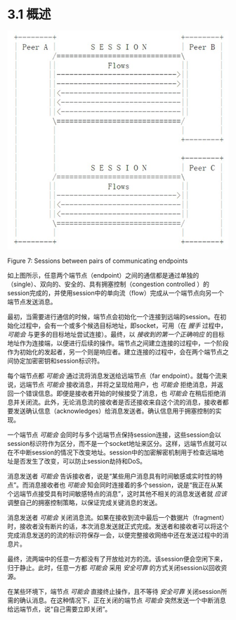 # 3.1 概述


![Sessions between pairs of communicating endpoints][1]

Figure 7: Sessions between pairs of communicating endpoints

如上图所示，任意两个端节点（endpoint）之间的通信都是通过单独的（single）、双向的、安全的、具有拥塞控制（congestion controlled ）的session完成的，并使用session中的单向流（flow）完成从一个端节点向另一个端节点发送消息。

最初，当需要进行通信的时候，端节点会初始化一个连接到远端的session。在初始化过程中，会有一个或多个候选目标地址，即socket，可用（在 *握手* 过程中， *可能会* 与更多的目标地址尝试连接）。最终，以 *接收到的第一个正确响应* 的目标地址作为连接端，以便进行后续的操作。端节点之间建立连接的过程中，一个阶段作为初始化的发起者，另一个则是响应者。建立连接的过程中，会在两个端节点之间协定加密密钥和session标识符。

每个端节点都 *可能会* 通过流将消息发送给远端节点（far endpoint）。就每个流来说，远端节点 *可能会* 接收消息，并将之呈现给用户，也 *可能会* 拒绝消息，并返回一个错误信息。即便是接收者开始的时候接受了消息，也 *可能会* 在稍后拒绝消息并关闭流。此外，无论消息流的接收者是否还接收来自这个流的消息，接收者都要发送确认信息（acknowledges）给消息发送者。确认信息用于拥塞控制的实现。

一个端节点 *可能会* 会同时与多个远端节点保持session连接，这些session会以session标识符作为区分，而不是一个socket地址来区分。这样，远端节点就可以在不中断session的情况下改变地址。session中的加密解密机制用于检查远端地址是否发生了改变，可以防止session劫持和DoS。

消息发送者 *可能会* 告诉接收者，说是“某些用户消息具有时间敏感或实时性的特点”。而消息接收者也 *可能会* 知会同时连接着的多个session，说是“我正在从某个远端节点接受具有时间敏感特点的消息”，这时其他不相关的消息发送者就 *应该* 调整自己的拥塞控制策略，以保证完成关键消息的发送。

消息发送者 *可能会* 关闭消息流。如果在接收到流中最后一个数据片（fragment）时，接收者没有断片的话，本次消息发送就正式完成。发送者和接收者可以将这个完成消息发送的的流的标识符保存一会，以便完整接收网络中还在发送过程中的消息片。

最终，流两端中的任意一方都没有了开放给对方的流。该session便会空闲下来，归于静止。此时，任意一方都 *可能会* 采用 *安全可靠* 的方式关闭session以回收资源。

在某些环境下，端节点 *可能会* 直接终止操作，且不等待 *安全可靠* 关闭session所需的确认消息。在这种情况下，正在关闭的端节点 *可能会* 突然发送一个中断消息给远端节点，说“自己需要立即关闭”。



[1]:    ../images/figure-7.jpg
